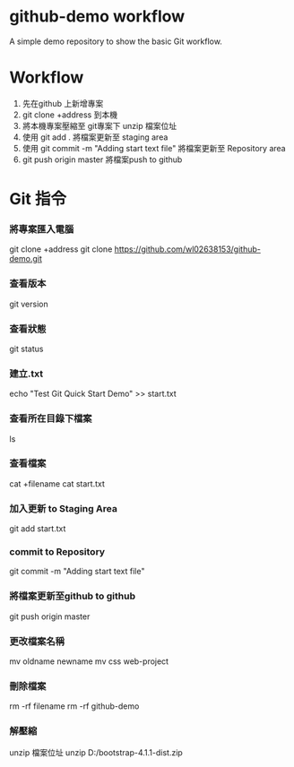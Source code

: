 # github-demo workflow
A simple demo repository to show the basic Git workflow.

# Workflow
1. 先在github 上新增專案
2. git clone +address 到本機
3. 將本機專案壓縮至 git專案下 unzip 檔案位址
4. 使用 git add . 將檔案更新至 staging area
5. 使用 git commit -m "Adding start text file" 將檔案更新至 Repository area
6. git push origin master 將檔案push to github

# Git 指令

### 將專案匯入電腦
git clone +address 
git clone https://github.com/wl02638153/github-demo.git

### 查看版本
git version

### 查看狀態
git status

### 建立.txt
echo "Test Git Quick Start Demo" >> start.txt

### 查看所在目錄下檔案
ls

### 查看檔案
cat +filename
cat start.txt

### 加入更新 to Staging Area
git add start.txt

### commit to Repository
git commit -m "Adding start text file"

### 將檔案更新至github to github
git push origin master

### 更改檔案名稱
mv oldname newname
mv css web-project

### 刪除檔案
rm -rf filename
rm -rf github-demo

### 解壓縮

unzip 檔案位址 
unzip D:/bootstrap-4.1.1-dist.zip






